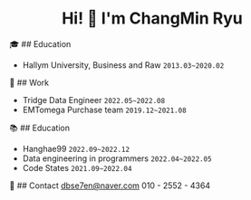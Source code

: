 <div align="center">
  <h1> Hi! 👋 I'm ChangMin Ryu
</div>

🎓 ## Education
- Hallym University, Business and Raw `2013.03~2020.02`

💼 ## Work
- Tridge Data Engineer `2022.05~2022.08`
- EMTomega Purchase team `2019.12~2021.08`

📚 ## Education
- Hanghae99 <Java and Spring> `2022.09~2022.12`
- Data engineering in programmers `2022.04~2022.05`
- Code States <Data Science course> `2021.09~2022.04`

📱 ## Contact
dbse7en@naver.com
010 - 2552 - 4364
